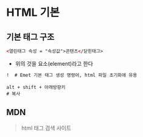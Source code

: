 # HTML 기본

## 기본 태그 구조

```html
<열린태그 속성 = "속성값">콘텐츠</닫힌태그>
```

* 위의 것을 요소(element)라고 한다

```html
!  # Emet 기본 태그 생성 명령어, html 파일 초기화에 유용
```

```
alt + shift + 아래방향키
# 복사
```

## MDN

> html 태그 검색 사이트